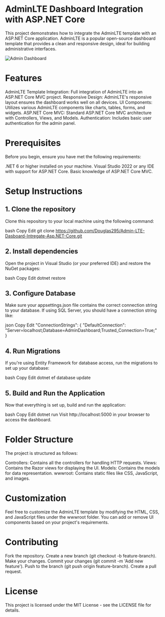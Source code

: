 # AdminLTE Dashboard Integration with ASP.NET Core
This project demonstrates how to integrate the AdminLTE template with an ASP.NET Core application. AdminLTE is a popular open-source dashboard template that provides a clean and responsive design, ideal for building administrative interfaces.

![Admin Dashboard](PImages/Screenshot_2.png)



# Features
AdminLTE Template Integration: Full integration of AdminLTE into an ASP.NET Core MVC project.
Responsive Design: AdminLTE's responsive layout ensures the dashboard works well on all devices.
UI Components: Utilizes various AdminLTE components like charts, tables, forms, and widgets.
ASP.NET Core MVC: Standard ASP.NET Core MVC architecture with Controllers, Views, and Models.
Authentication: Includes basic user authentication for the admin panel.
# Prerequisites
Before you begin, ensure you have met the following requirements:

.NET 6 or higher installed on your machine.
Visual Studio 2022 or any IDE with support for ASP.NET Core.
Basic knowledge of ASP.NET Core MVC.
# Setup Instructions
## 1. Clone the repository
Clone this repository to your local machine using the following command:

bash
Copy
Edit
git clone https://github.com/Douglas295/Admin-LTE-Dasboard-Intregate-Asp.NET-Core.git
## 2. Install dependencies
Open the project in Visual Studio (or your preferred IDE) and restore the NuGet packages:

bash
Copy
Edit
dotnet restore
## 3. Configure Database
Make sure your appsettings.json file contains the correct connection string to your database. If using SQL Server, you should have a connection string like:

json
Copy
Edit
"ConnectionStrings": {
    "DefaultConnection": "Server=localhost;Database=AdminDashboard;Trusted_Connection=True;"
}
## 4. Run Migrations
If you're using Entity Framework for database access, run the migrations to set up your database:

bash
Copy
Edit
dotnet ef database update
## 5. Build and Run the Application
Now that everything is set up, build and run the application:

bash
Copy
Edit
dotnet run
Visit http://localhost:5000 in your browser to access the dashboard.

# Folder Structure
The project is structured as follows:

Controllers: Contains all the controllers for handling HTTP requests.
Views: Contains the Razor views for displaying the UI.
Models: Contains the models for data representation.
wwwroot: Contains static files like CSS, JavaScript, and images.

# Customization
Feel free to customize the AdminLTE template by modifying the HTML, CSS, and JavaScript files under the wwwroot folder. You can add or remove UI components based on your project's requirements.

# Contributing
Fork the repository.
Create a new branch (git checkout -b feature-branch).
Make your changes.
Commit your changes (git commit -m 'Add new feature').
Push to the branch (git push origin feature-branch).
Create a pull request.
# License
This project is licensed under the MIT License - see the LICENSE file for details.
